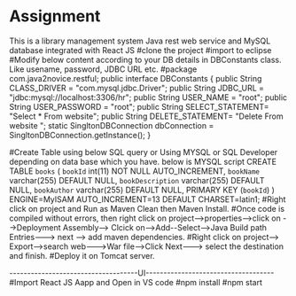 # Assignment
This is a library management system Java rest web service and MySQL database integrated with React JS
#clone the project
#import to eclipse
#Modify below content according to your DB details in DBConstants class.
Like usename, password, JDBC URL etc.
#package com.java2novice.restful;
public interface DBConstants {
	public String CLASS_DRIVER = "com.mysql.jdbc.Driver";
	public String JDBC_URL = "jdbc:mysql://localhost:3306/hr";
	public String USER_NAME = "root";
	public String USER_PASSWORD = "root";
	public String SELECT_STATEMENT= "Select * From website";
	public String DELETE_STATEMENT= "Delete From website ";
	static SingltonDBConnection dbConnection = SingltonDBConnection.getInstance();
}

#Create Table using below SQL query or Using MYSQL or SQL Developer depending on data base which you have. below is MYSQL script
CREATE TABLE `books` (
  `bookId` int(11) NOT NULL AUTO_INCREMENT,
  `bookName` varchar(255) DEFAULT NULL,
  `bookDescription` varchar(255) DEFAULT NULL,
  `bookAuthor` varchar(255) DEFAULT NULL,
  PRIMARY KEY (`bookId`)
) ENGINE=MyISAM AUTO_INCREMENT=13 DEFAULT CHARSET=latin1;
#Right click on project and Run as Maven Clean then Maven Install.
#Once code is compiled without errors, then right click on project-->properties-->click on -->Deployment Assembly-->
Clcick on-->Add--Select-->Java Build path Entries---> next --> add maven dependencies.
#Right click on project--> Export-->search web--->War file-->Click Next---> select the destination and finish.
#Deploy it on Tomcat server.

------------------------------------UI------------------------------------
#Import React JS Aapp and Open in VS code
#npm install
#npm start

